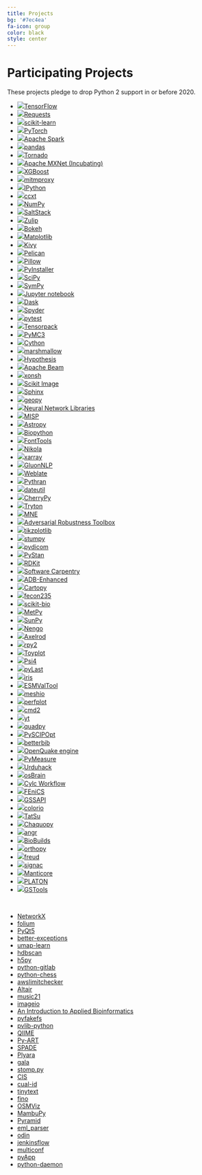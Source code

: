 ```yaml
---
title: Projects
bg: '#7ec4ea'
fa-icon: group
color: black
style: center
---
```


# Participating Projects

These projects pledge to drop Python 2 support in or before 2020.

<!-- sg:... is the automatically generated stargazer count add url: to auto compute the stargazer count if your homepage is not a github repository -->

- [![](assets/tensorflow.png)TensorFlow](https://www.tensorflow.org/) <!-- url:https://github.com/tensorflow/tensorflow sg:129626 -->
- [![](assets/requests.png)Requests](https://github.com/psf/requests) <!-- url:https://github.com/psf/requests sg:39030 -->
- [![](assets/scikit-learn.png)scikit-learn](https://scikit-learn.org/) <!-- url:https://github.com/scikit-learn/scikit-learn sg:35701 -->
- [![](assets/pytorch.png)PyTorch](https://pytorch.org/) <!-- url:https://github.com/pytorch/pytorch sg:31795 -->
- [![](assets/apache_spark.png)Apache Spark](https://spark.apache.org/) <!-- url:https://github.com/apache/spark sg:22305 -->
- [![](assets/pandas.png)pandas](https://pandas.pydata.org/) <!-- url:https://github.com/pandas-dev/pandas sg:19989 -->
- [![](assets/tornado.png)Tornado](http://www.tornadoweb.org/) <!-- url:https://github.com/tornadoweb/tornado sg:17904 -->
- [![](assets/mxnet.png)Apache MXNet (Incubating)](http://mxnet.apache.org/) <!-- url:https://github.com/apache/incubator-mxnet sg:17386 -->
- [![](assets/xgboost.png)XGBoost](https://xgboost.ai/) <!-- url:https://github.com/dmlc/xgboost sg:16349 -->
- [![](assets/mitmproxy.png)mitmproxy](https://mitmproxy.org/) <!-- url:https://github.com/mitmproxy/mitmproxy sg:15351 -->
- [![](assets/ipython.png)IPython](https://ipython.org)  <!-- url:https://github.com/ipython/ipython sg:13633 -->
- [![](assets/ccxt.png)ccxt](https://github.com/ccxt/ccxt) <!-- url:https://github.com/ccxt/ccxt sg:11061 -->
- [![](assets/numpylogoicon.png)NumPy](https://www.numpy.org/) <!-- url:https://github.com/numpy/numpy sg:10941 -->
- [![](assets/saltstack.png)SaltStack](https://github.com/saltstack/salt) <!-- url:https://github.com/saltstack/salt sg:10001 -->
- [![](assets/zulip.png)Zulip](https://zulip.org) <!-- url:https://github.com/zulip/zulip sg:9964 -->
- [![](assets/bokeh.png)Bokeh](https://github.com/bokeh/bokeh) <!-- url:https://github.com/bokeh/bokeh sg:9580 -->
- [![](assets/matplotlib.png)Matplotlib](https://matplotlib.org/) <!-- url:https://github.com/matplotlib/matplotlib sg:9435 -->
- [![](assets/kivy.png)Kivy](https://kivy.org/) <!-- url:https://github.com/kivy/kivy sg:9413 -->
- [![](assets/pelican.png)Pelican](https://getpelican.com/) <!-- url:https://github.com/getpelican/pelican sg:9202 -->
- [![](assets/pillow.png)Pillow](https://github.com/python-pillow/Pillow) <!-- url:https://github.com/python-pillow/Pillow sg:6309 -->
- [![](assets/pyinstaller.png)PyInstaller](https://github.com/pyinstaller/pyinstaller) <!-- url:https://github.com/pyinstaller/pyinstaller sg:6035 -->
- [![](assets/scipyshiny_small.png)SciPy](https://www.scipy.org/) <!-- url:https://github.com/scipy/scipy sg:5942 -->
- [![](assets/sympy.png)SymPy](https://www.sympy.org/) <!-- url:https://github.com/sympy/sympy sg:5941 -->
- [![](assets/jupyter.png)Jupyter notebook](https://jupyter.org) <!-- url:https://github.com/jupyter/notebook sg:5920 -->
- [![](assets/dask.svg)Dask](https://www.dask.org) <!-- url:https://github.com/dask/dask sg:5123 -->
- [![](assets/spyder.png)Spyder](https://www.spyder-ide.org) <!-- url:https://github.com/spyder-ide/spyder sg:4497 -->
- [![](assets/pytest1.png)pytest](https://docs.pytest.org/en/latest) <!-- url:https://github.com/pytest-dev/pytest sg:4328 -->
- [![](assets/tensorpack.png)Tensorpack](https://github.com/tensorpack/tensorpack) <!-- url:https://github.com/tensorpack/tensorpack sg:4289 -->
- [![](assets/pymc3.png)PyMC3](https://github.com/pymc-devs/pymc3) <!-- url:https://github.com/pymc-devs/pymc3 sg:4268 -->
- [![](https://cython.org/logo/cython-logo-C.svg)Cython](https://cython.org/) <!-- url:https://github.com/cython/cython sg:4162 -->
- [![](assets/marshmallow.png)marshmallow](https://github.com/marshmallow-code/marshmallow) <!-- url:https://github.com/marshmallow-code/marshmallow sg:3686 -->
- [![](assets/hypothesis.png)Hypothesis](https://hypothesis.readthedocs.io/) <!-- url:https://github.com/HypothesisWorks/hypothesis sg:3531 -->
- [![](assets/apache_beam.png)Apache Beam](https://beam.apache.org/) <!-- url:https://github.com/apache/beam sg:3379 -->
- [![](assets/xonsh.png)xonsh](http://xon.sh) <!-- url:https://github.com/xonsh/xonsh sg:3302 -->
- [![](assets/scikit-image.png)Scikit Image](http://scikit-image.org/) <!-- url:https://github.com/scikit-image/scikit-image sg:3069 -->
- [![](assets/sphinx-doc.png)Sphinx](https://www.sphinx-doc.org/) <!-- url:https://github.com/sphinx-doc/sphinx sg:2681 -->
- [![](assets/geopy.png)geopy](https://geopy.readthedocs.io/) <!-- url:https://github.com/geopy/geopy sg:2476 -->
- [![](https://nnabla.org/logos/logo3.png)Neural Network Libraries](https://nnabla.org/) <!-- url:https://github.com/sony/nnabla sg:2278 -->
- [![](assets/misp.png)MISP](https://github.com/MISP/MISP) <!-- url:https://github.com/MISP/MISP sg:2157 -->
- [![](assets/astropy.png)Astropy](https://www.astropy.org/) <!-- url:https://github.com/astropy/astropy sg:2102 -->
- [![](assets/biopython.png)Biopython](https://biopython.org/) <!-- url:https://github.com/biopython/biopython sg:1804 -->
- [![](assets/fonttools.png)FontTools](https://github.com/fonttools/fonttools) <!-- url:https://github.com/fonttools/fonttools sg:1769 -->
- [![](assets/nikola.png)Nikola](https://getnikola.com) <!-- url:https://github.com/getnikola/nikola sg:1722 -->
- [![](assets/xarray.png)xarray](https://xarray.pydata.org/) <!-- url:https://github.com/pydata/xarray sg:1271 -->
- [![](assets/gluonnlp.png)GluonNLP](https://gluon-nlp.mxnet.io/) <!-- url:https://github.com/dmlc/gluon-nlp sg:1641 -->
- [![](assets/weblate.png)Weblate](https://weblate.org/) <!-- url:https://github.com/WeblateOrg/weblate/ sg:1504 -->
- [![](assets/pythran.png)Pythran](https://github.com/serge-sans-paille/pythran) <!-- url:https://github.com/serge-sans-paille/pythran sg:1093 -->
- [![](assets/dateutil.png)dateutil](https://github.com/dateutil/dateutil) <!-- url:https://github.com/dateutil/dateutil sg:1001 -->
- [![](//cherrypy.org/images/cherrypy.png)CherryPy](https://cherrypy.org/) <!-- url:https://github.com/cherrypy/cherrypy sg:991 -->
- [![](assets/tryton.png)Tryton](https://www.tryton.org/) <!--  no GitHub org, making up a stargazer count sg:950  -->
- [![](assets/mne.png)MNE](https://www.martinos.org/mne/stable/index.html) <!-- url:https://github.com/mne-tools/mne-python sg:873 -->
- [![](assets/art_logo.png)Adversarial Robustness Toolbox](https://github.com/IBM/adversarial-robustness-toolbox) <!-- url:https://github.com/IBM/adversarial-robustness-toolbox sg:793 -->
- [![](assets/tikzplotlib.png)tikzplotlib](https://github.com/nschloe/tikzplotlib)
- [![](assets/stumpy_logo_small.png)stumpy](https://github.com/TDAmeritrade/stumpy)  <!-- url:https://github.com/TDAmeritrade/stumpy sg:723 -->
- [![](assets/pydicom.png)pydicom](https://github.com/pydicom/pydicom) <!-- url:https://github.com/pydicom/pydicom sg:697 -->
- [![](assets/pystan.png)PyStan](https://github.com/stan-dev/pystan) <!-- url:https://github.com/stan-dev/pystan sg:678 -->
- [![](assets/rdkit.png)RDKit](https://github.com/rdkit/rdkit) <!-- url:https://github.com/rdkit/rdkit sg:618 -->
- [![](assets/swcarpentry.png)Software Carpentry](https://software-carpentry.org)  <!--  sg:600  -->
- [![](assets/adb_enhanced.png)ADB-Enhanced](https://github.com/ashishb/adb-enhanced) <!-- url:https://github.com/ashishb/adb-enhanced sg:562 -->
- [![](assets/cartopy.png)Cartopy](https://scitools.org.uk/cartopy/docs/latest/) <!-- url:https://github.com/SciTools/cartopy sg:543 -->
- [![](assets/fecon235.png)fecon235](https://github.com/rsvp/fecon235) <!-- url:https://github.com/rsvp/fecon235 sg:503 -->
- [![](assets/skbio.png)scikit-bio](http://scikit-bio.org) <!-- url:https://github.com/biocore/scikit-bio sg:482 -->
- [![](assets/metpy.png)MetPy](https://unidata.github.io/MetPy) <!-- url:https://github.com/Unidata/MetPy sg:444 -->
- [![](assets/sunpy.png)SunPy](https://sunpy.org/) <!-- url:https://github.com/sunpy/sunpy sg:436 -->
- [![](assets/nengo.png)Nengo](https://www.nengo.ai/) <!-- url:https://github.com/nengo/nengo sg:420 -->
- [![](assets/axelrod.png)Axelrod](https://github.com/Axelrod-Python/Axelrod) <!-- url:https://github.com/Axelrod-Python/Axelrod sg:398 -->
- [![](assets/rpy2_logo_64x64.png)rpy2](https://rpy2.bitbucket.io) <!-- sg:390-->
- [![](assets/toyplot-256x256.png)Toyplot](https://github.com/sandialabs/toyplot) <!-- url:https://github.com/sandialabs/toyplot sg:372 -->
- [![](assets/psi4square.png)Psi4](http://psicode.org/) <!-- url:https://github.com/psi4/psi4 sg:340 -->
- [![](assets/pylast.png)pyLast](https://github.com/pylast/pylast) <!-- url:https://github.com/pylast/pylast sg:319 -->
- [![](assets/iris.png)iris](https://scitools.org.uk/iris/docs/latest/) <!-- url:https://github.com/SciTools/iris sg:290 -->
- [![](assets/esmvaltool.png)ESMValTool](https://esmvaltool.readthedocs.io/en/latest/) <!-- url:https://github.com/ESMValGroup sg:58 -->
- [![](assets/meshio.png)meshio](https://github.com/nschloe/meshio/) <!-- url:https://github.com/nschloe/meshio sg:271 -->
- [![](assets/perfplot.png)perfplot](https://github.com/nschloe/perfplot/)
- [![](assets/cmd2.png)cmd2](https://github.com/python-cmd2/cmd2) <!-- url:https://github.com/python-cmd2/cmd2 sg:205 -->
- [![](assets/yt.png)yt](https://yt-project.org/) <!-- url:https://github.com/yt-project/yt sg:192 -->
- [![](assets/quadpy.png)quadpy](https://github.com/nschloe/quadpy/) <!-- url:https://github.com/nschloe/quadpy sg:181 -->
- [![](assets/pyscipopt.png)PySCIPOpt](https://github.com/SCIP-Interfaces/PySCIPOpt) <!-- url:https://github.com/SCIP-Interfaces/PySCIPOpt sg:169 -->
- [![](assets/betterbib.png)betterbib](https://github.com/nschloe/betterbib)
- [![](assets/openquake.png)OpenQuake engine](https://github.com/gem/oq-engine) <!-- url:https://github.com/gem/oq-engine sg:143 -->
- [![](assets/pymeasure.png)PyMeasure](https://github.com/ralph-group/pymeasure) <!-- url:https://github.com/ralph-group/pymeasure sg:126 -->
- [![](https://urduhack.readthedocs.io/en/stable/_static/urduhack.png)Urduhack](https://github.com/urduhack/urduhack) <!-- url:https://github.com/urduhack/urduhack sg:122 -->
- [![](assets/osbrain.png)osBrain](https://github.com/opensistemas-hub/osbrain) <!-- url:https://github.com/opensistemas-hub/osbrain sg:117 -->
- [![](assets/cylc.png)Cylc Workflow](https://cylc.github.io/)  <!-- url:https://github.com/cylc/cylc-flow sg:100 -->
- [![](assets/fenics.png)FEniCS](https://fenicsproject.org/)  <!-- url:https://github.com/FEniCS/dolfin sg:77 -->
- [![](assets/gssapi.png)GSSAPI](https://github.com/pythongssapi/)  <!-- url:https://github.com/pythongssapi/python-gssapi sg:49 -->
- [![](assets/colorio.png)colorio](https://github.com/nschloe/colorio)
- [![](assets/tatsu.png)TatSu](https://tatsu.readthedocs.io/)
- [![](assets/chaquopy.png)Chaquopy](https://chaquo.com/chaquopy/)
- [![](assets/angr.png)angr](http://angr.io/)
- [![](assets/biobuilds.png)BioBuilds](https://www.biobuilds.org/)
- [![](assets/orthopy.png)orthopy](https://github.com/nschloe/orthopy)
- [![](assets/freud.png)freud](https://github.com/glotzerlab/freud) <!-- url:https://github.com/glotzerlab/freud sg:21 -->
- [![](assets/signac.png)signac](https://signac.io)
- [![](assets/manticore.png)Manticore](https://github.com/trailofbits/manticore) <!-- url:https://github.com/trailofbits/manticore sg:1649 -->
- [![](assets/platon.png)PLATON](https://github.com/ideasrule/platon) <!-- url:https://github.com/ideasrule/platon sg:5 -->
- [![](https://raw.githubusercontent.com/GeoStat-Framework/GSTools/master/docs/source/pics/gstools.png)GSTools](https://github.com/GeoStat-Framework/GSTools) <!-- url:https://github.com/GeoStat-Framework/GSTools sg:38 -->

<!-- Adding a new project with a logo? They're roughly sorted by GitHub stars.
Try to insert yours in order. We use judgment for projects not on GiHhub, and
for some that aren't directly comparable. -->

&nbsp; <!--break separating project with image from without -->

- [NetworkX](https://github.com/networkx/networkx) <!-- url:https://github.com/networkx/networkx sg:5816 -->
- [folium](https://github.com/python-visualization/folium) <!-- url:https://github.com/python-visualization/folium sg:3990 -->
- [PyQt5](https://www.riverbankcomputing.com/software/pyqt/download5)
- [better-exceptions](https://github.com/qix-/better-exceptions) <!-- url:https://github.com/qix-/better-exceptions sg:3363 -->
- [umap-learn](https://github.com/lmcinnes/umap) <!-- url:https://github.com/lmcinnes/umap sg:2925 -->
- [hdbscan](https://github.com/scikit-learn-contrib/hdbscan) <!-- url:https://github.com/scikit-learn-contrib/hdbscan sg:1300 -->
- [h5py](https://github.com/h5py/h5py/) <!-- url:https://github.com/h5py/h5py/ sg:1181 -->
- [python-gitlab](https://github.com/python-gitlab/python-gitlab) <!-- url:https://github.com/python-gitlab/python-gitlab sg:1016 -->
- [python-chess](https://github.com/niklasf/python-chess) <!-- url:https://github.com/niklasf/python-chess sg:791 -->
- [awslimitchecker](https://github.com/jantman/awslimitchecker) <!-- url:https://github.com/jantman/awslimitchecker sg:308 -->
- [Altair](https://github.com/ellisonbg/altair) <!-- url:https://github.com/ellisonbg/altair sg:236 -->
- [music21](http://web.mit.edu/music21/)
- [imageio](https://imageio.github.io)
- [An Introduction to Applied Bioinformatics](http://readiab.org)
- [pyfakefs](https://github.com/jmcgeheeiv/pyfakefs) <!-- url:https://github.com/jmcgeheeiv/pyfakefs sg:268 -->
- [pvlib-python](https://github.com/pvlib/pvlib-python) <!-- url:https://github.com/pvlib/pvlib-python sg:261 -->
- [QIIME](http://qiime.org)
- [Py-ART](https://arm-doe.github.io/pyart/)
- [SPADE](https://github.com/javipalanca/spade) <!-- url:https://github.com/javipalanca/spade sg:130 -->
- [Plyara](https://plyara.readthedocs.io/en/latest/)
- [gala](https://gala.readthedocs.io)
- [stomp.py](https://github.com/jasonrbriggs/stomp.py) <!-- url:https://github.com/jasonrbriggs/stomp.py sg:316 -->
- [CIS](https://github.com/cedadev/cis) <!-- url:https://github.com/cedadev/cis sg:22 -->
- [cual-id](https://github.com/johnchase/cual-id) <!-- url:https://github.com/johnchase/cual-id sg:15 -->
- [tinytext](https://github.com/hugovk/tinytext) <!-- url:https://github.com/hugovk/tinytext sg:4 -->
- [fino](https://github.com/hugovk/fino) <!-- url:https://github.com/hugovk/fino sg:4 -->
- [OSMViz](https://github.com/hugovk/osmviz) <!-- url:https://github.com/hugovk/osmviz sg:3 -->
- [MambuPy](https://github.com/jstitch/MambuPy) <!-- url:https://github.com/jstitch/MambuPy sg:0 -->
- [Pyramid](https://trypyramid.com)
- [eml_parser](https://github.com/GOVCERT-LU/eml_parser) <!-- url:https://github.com/GOVCERT-LU/eml_parser sg:63 -->
- [odin](https://github.com/python-odin/odin) <!-- url:https://github.com/python-odin/odin sg:11 -->
- [jenkinsflow](https://github.com/lhupfeldt/jenkinsflow) <!-- url:https://github.com/lhupfeldt/jenkinsflow sg:10 -->
- [multiconf](https://github.com/lhupfeldt/multiconf) <!-- url:https://github.com/lhupfeldt/multiconf sg:5 -->
- [pyApp](https://github.com/timsavage/pyapp) <!-- url:https://github.com/timsavage/pyapp sg:1 -->
- [python-daemon](https://pagure.io/python-daemon/) <!-- url:https://pagure.io/python-daemon/ -->

<!-- Adding a new project without a logo? They're roughly sorted by Github stars.
Try to insert yours in order. We use judgment for projects not on Github, and
for some that aren't directly comparable. -->

